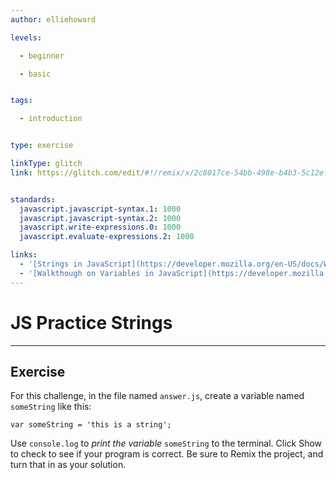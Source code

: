 ```yaml
---
author: elliehoward

levels:

  - beginner

  - basic


tags:

  - introduction


type: exercise

linkType: glitch
link: https://glitch.com/edit/#!/remix/x/2c8017ce-54bb-498e-b4b3-5c12efac9b67


standards:
  javascript.javascript-syntax.1: 1000
  javascript.javascript-syntax.2: 1000
  javascript.write-expressions.0: 1000
  javascript.evaluate-expressions.2: 1000

links:
  - '[Strings in JavaScript](https://developer.mozilla.org/en-US/docs/Web/JavaScript/Reference/Global_Objects/String){documentation}'
  - '[Walkthough on Variables in JavaScript](https://developer.mozilla.org/en-US/docs/Learn/JavaScript/First_steps/Variables){walkthrough}'
---
```

# JS Practice Strings
---
## Exercise

For this challenge, in the file named `answer.js`, create a variable named `someString` like this:

```
var someString = 'this is a string';
```

Use `console.log` to _print the variable_ `someString` to the terminal.
Click Show to check to see if your program is correct.
Be sure to Remix the project, and turn that in as your solution.
 
